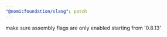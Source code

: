 ```yaml
---
"@nomicfoundation/slang": patch
---
```


make sure assembly flags are only enabled starting from '0.8.13'
